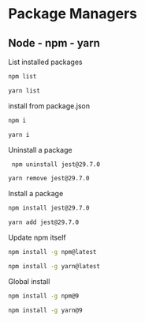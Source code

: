 # Package Managers
## Node - npm - yarn
List installed packages
```sh
npm list
```
```sh
yarn list
```
install from package.json
```sh
npm i
```
```sh
yarn i
```
Uninstall a package
```sh
 npm uninstall jest@29.7.0
```
```sh
yarn remove jest@29.7.0
```
Install a package
```sh
npm install jest@29.7.0
```
```sh
yarn add jest@29.7.0
```
Update npm itself
```sh
npm install -g npm@latest
```
```sh
npm install -g yarn@latest
```
Global install
```sh
npm install -g npm@9 
```
```sh
npm install -g yarn@9
```







